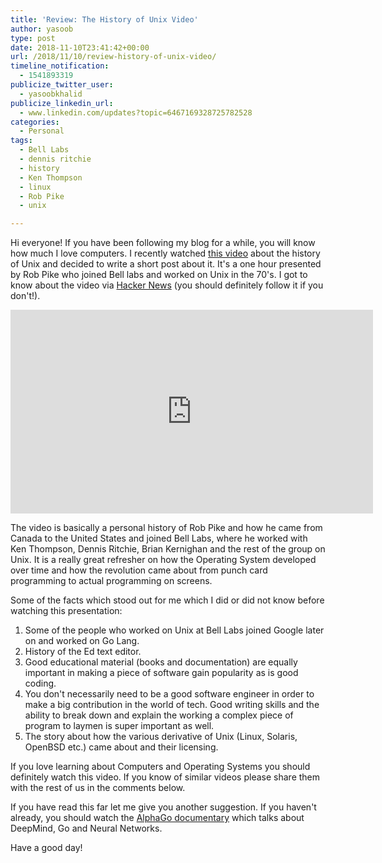 ```yaml
---
title: 'Review: The History of Unix Video'
author: yasoob
type: post
date: 2018-11-10T23:41:42+00:00
url: /2018/11/10/review-history-of-unix-video/
timeline_notification:
  - 1541893319
publicize_twitter_user:
  - yasoobkhalid
publicize_linkedin_url:
  - www.linkedin.com/updates?topic=6467169328725782528
categories:
  - Personal
tags:
  - Bell Labs
  - dennis ritchie
  - history
  - Ken Thompson
  - linux
  - Rob Pike
  - unix

---
```

Hi everyone! If you have been following my blog for a while, you will know how much I love computers. I recently watched [this video][1] about the history of Unix and decided to write a short post about it. It's a one hour presented by Rob Pike who joined Bell labs and worked on Unix in the 70's. I got to know about the video via [Hacker News][2] (you should definitely follow it if you don't!).

<iframe title="The History of Unix, Rob Pike" width="580" height="326" src="https://www.youtube.com/embed/_2NI6t2r_Hs?feature=oembed" frameborder="0" allow="accelerometer; autoplay; encrypted-media; gyroscope; picture-in-picture" allowfullscreen></iframe>

The video is basically a personal history of Rob Pike and how he came from Canada to the United States and joined Bell Labs, where he worked with Ken Thompson, Dennis Ritchie, Brian Kernighan and the rest of the group on Unix. It is a really great refresher on how the Operating System developed over time and how the revolution came about from punch card programming to actual programming on screens.

Some of the facts which stood out for me which I did or did not know before watching this presentation:

1. Some of the people who worked on Unix at Bell Labs joined Google later on and worked on Go Lang.
2. History of the Ed text editor.
3. Good educational material (books and documentation) are equally important in making a piece of software gain popularity as is good coding.
4. You don't necessarily need to be a good software engineer in order to make a big contribution in the world of tech. Good writing skills and the ability to break down and explain the working a complex piece of program to laymen is super important as well.
5. The story about how the various derivative of Unix (Linux, Solaris, OpenBSD etc.) came about and their licensing.

If you love learning about Computers and Operating Systems you should definitely watch this video. If you know of similar videos please share them with the rest of us in the comments below.

If you have read this far let me give you another suggestion. If you haven't already, you should watch the [AlphaGo documentary][3] which talks about DeepMind, Go and Neural Networks.

Have a good day!

 [1]: https://www.youtube.com/watch?v=_2NI6t2r_Hs
 [2]: https://news.ycombinator.com/item?id=18417918
 [3]: https://www.youtube.com/watch?v=8tq1C8spV_g